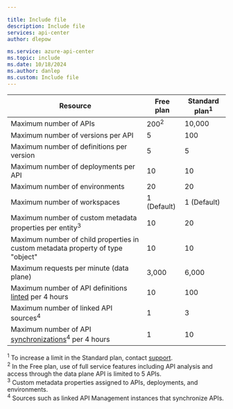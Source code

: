 ```yaml
---

title: Include file
description: Include file
services: api-center
author: dlepow

ms.service: azure-api-center
ms.topic: include
ms.date: 10/18/2024
ms.author: danlep
ms.custom: Include file
---
```


| Resource | Free plan | Standard plan<sup>1</sup> |
| ---------------------------------------------------------------------- | -------------------------- |-------------|
| Maximum number of APIs | 200<sup>2</sup> |  10,000 |
| Maximum number of versions per API | 5 | 100 |
| Maximum number of definitions per version | 5  | 5 |
| Maximum number of deployments per API | 10 | 10 |
| Maximum number of environments | 20 | 20 |
| Maximum number of workspaces  | 1 (Default) | 1 (Default) |
| Maximum number of custom metadata properties per entity<sup>3</sup> | 10 | 20 |
| Maximum number of child properties in custom metadata property of type "object" | 10 |10 | 
| Maximum requests per minute (data plane) | 3,000 | 6,000  |
| Maximum number of API definitions [linted](../enable-managed-api-analysis-linting.md) per 4 hours | 10 | 100  |
| Maximum number of linked API sources<sup>4</sup> | 1  |  3 |
| Maximum number of API [synchronizations](../synchronize-api-management-apis.md)<sup>4</sup> per 4 hours | 1 | 10  |

<sup>1</sup> To increase a limit in the Standard plan, contact [support](https://azure.microsoft.com/support/options/).<br/>
<sup>2</sup> In the Free plan, use of full service features including API analysis and access through the data plane API is limited to 5 APIs.<br/>
<sup>3</sup> Custom metadata properties assigned to APIs, deployments, and environments.<br/>
<sup>4</sup> Sources such as linked API Management instances that synchronize APIs.
